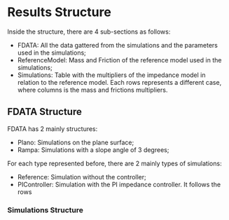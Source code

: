 # Results Structure

Inside the structure, there are 4 sub-sections as follows:

  - FDATA: All the data gattered from the simulations and the parameters used in the simulations;
  - ReferenceModel: Mass and Friction of the reference model used in the simulations;
  - Simulations: Table with the multipliers of the impedance model in relation to the reference model.
      Each rows represents a different case, where columns is the mass and frictions multipliers.
      
## FDATA Structure

FDATA has 2 mainly structures:

  - Plano: Simulations on the plane surface;
  - Rampa: Simulations with a slope angle of 3 degrees;

For each type represented before, there are 2 mainly types of simulations:

  - Reference: Simulation without the controller;
  - PIController: Simulation with the PI impedance controller. It follows the rows 

### Simulations Structure

